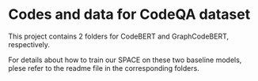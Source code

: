 # Codes and data for CodeQA dataset
This project contains 2 folders for CodeBERT and GraphCodeBERT, respectively.

For details about how to train our SPACE on these two baseline models, plese refer to the readme file in the corresponding folders.